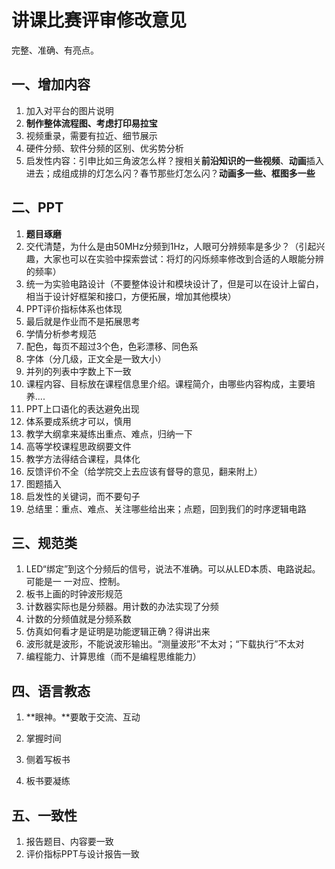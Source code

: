 # 讲课比赛评审修改意见

完整、准确、有亮点。

## 一、增加内容

1. 加入对平台的图片说明
2. **制作整体流程图、**考虑打印**易拉宝**
3. 视频重录，需要有拉近、细节展示
4. 硬件分频、软件分频的区别、优劣势分析
5. 启发性内容：引申比如三角波怎么样？搜相关**前沿知识的一些视频**、**动画**插入进去；成组成排的灯怎么闪？春节那些灯怎么闪？**动画多一些、框图多一些**



## 二、PPT

1. **题目琢磨**
2. 交代清楚，为什么是由50MHz分频到1Hz，人眼可分辨频率是多少？（引起兴趣，大家也可以在实验中探索尝试：将灯的闪烁频率修改到合适的人眼能分辨的频率）
3. 统一为实验电路设计（不要整体设计和模块设计了，但是可以在设计上留白，相当于设计好框架和接口，方便拓展，增加其他模块）
4. PPT评价指标体系也体现
5. 最后就是作业而不是拓展思考
6. 学情分析参考规范
7. 配色，每页不超过3个色，色彩漂移、同色系
8. 字体（分几级，正文全是一致大小）
9. 并列的列表中字数上下一致
10. 课程内容、目标放在课程信息里介绍。课程简介，由哪些内容构成，主要培养....
11. PPT上口语化的表达避免出现
12. 体系要成系统才可以，慎用
13. 教学大纲拿来凝练出重点、难点，归纳一下
14. 高等学校课程思政纲要文件
15. 教学方法得结合课程，具体化
16. 反馈评价不全（给学院交上去应该有督导的意见，翻来附上）
17. 图题插入
18. 启发性的关键词，而不要句子
19. 总结里：重点、难点、关注哪些给出来；点题，回到我们的时序逻辑电路

## 三、规范类

1. LED“绑定”到这个分频后的信号，说法不准确。可以从LED本质、电路说起。可能是一 一对应、控制。
2. 板书上画的时钟波形规范
3. 计数器实际也是分频器。用计数的办法实现了分频
4. 计数的分频值就是分频系数
5. 仿真如何看才是证明是功能逻辑正确？得讲出来
6. 波形就是波形，不能说波形输出。“测量波形”不太对；“下载执行”不太对
7. 编程能力、计算思维（而不是编程思维能力）



## 四、语言教态

1. **眼神。**要敢于交流、互动

2. 掌握时间

3. 侧着写板书

4. 板书要凝练

   

## 五、一致性

1. 报告题目、内容要一致
2. 评价指标PPT与设计报告一致


